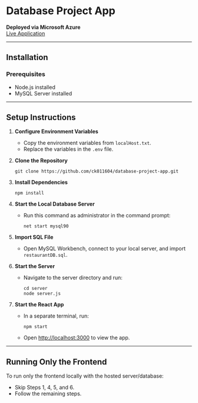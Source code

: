 # Database Project App

**Deployed via Microsoft Azure**  
[Live Application](https://polite-sand-0f80b0a10.5.azurestaticapps.net/)

---

## Installation

### Prerequisites

- Node.js installed  
- MySQL Server installed  

---

## Setup Instructions

1. **Configure Environment Variables**  
   - Copy the environment variables from `localHost.txt`.  
   - Replace the variables in the `.env` file.

2. **Clone the Repository**
   ```
   git clone https://github.com/ck011604/database-project-app.git
   ```
     
4. **Install Dependencies**
   ```
   npm install
   ```


4. **Start the Local Database Server**  
   - Run this command as administrator in the command prompt:  
     ```
     net start mysql90
     ```

5. **Import SQL File**  
   - Open MySQL Workbench, connect to your local server, and import `restaurantDB.sql`.

6. **Start the Server**  
   - Navigate to the server directory and run:  
     ```
     cd server
     node server.js
     ```

7. **Start the React App**  
   - In a separate terminal, run:  
     ```
     npm start
     ```  
   - Open [http://localhost:3000](http://localhost:3000) to view the app.
---

## Running Only the Frontend  

To run only the frontend locally with the hosted server/database:  

   - Skip Steps 1, 4, 5, and 6.  
   - Follow the remaining steps.

